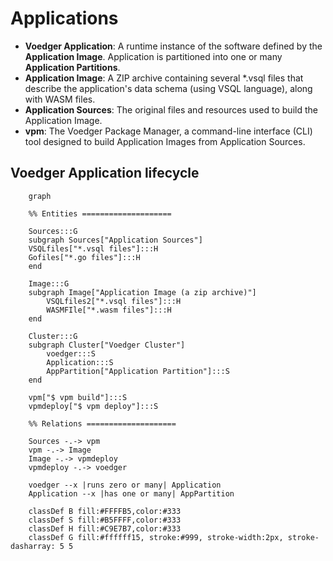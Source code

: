 # Applications

- **Voedger Application**: A runtime instance of the software defined by the **Application Image**. Application is partitioned into one or many **Application Partitions**.
- **Application Image**: A ZIP archive containing several *.vsql files that describe the application's data schema (using VSQL language), along with WASM files.
- **Application Sources**: The original files and resources used to build the Application Image.
- **vpm**: The Voedger Package Manager, a command-line interface (CLI) tool designed to build Application Images from Application Sources.

## Voedger Application lifecycle
```mermaid
    graph

    %% Entities ====================

    Sources:::G
    subgraph Sources["Application Sources"]
    VSQLfiles["*.vsql files"]:::H
    Gofiles["*.go files"]:::H
    end

    Image:::G
    subgraph Image["Application Image (a zip archive)"]
        VSQLfiles2["*.vsql files"]:::H
        WASMFIle["*.wasm files"]:::H
    end

    Cluster:::G
    subgraph Cluster["Voedger Cluster"]
        voedger:::S
        Application:::S    
        AppPartition["Application Partition"]:::S
    end

    vpm["$ vpm build"]:::S
    vpmdeploy["$ vpm deploy"]:::S

    %% Relations ====================

    Sources -.-> vpm
    vpm -.-> Image
    Image -.-> vpmdeploy
    vpmdeploy -.-> voedger

    voedger --x |runs zero or many| Application
    Application --x |has one or many| AppPartition

    classDef B fill:#FFFFB5,color:#333
    classDef S fill:#B5FFFF,color:#333
    classDef H fill:#C9E7B7,color:#333
    classDef G fill:#ffffff15, stroke:#999, stroke-width:2px, stroke-dasharray: 5 5
```